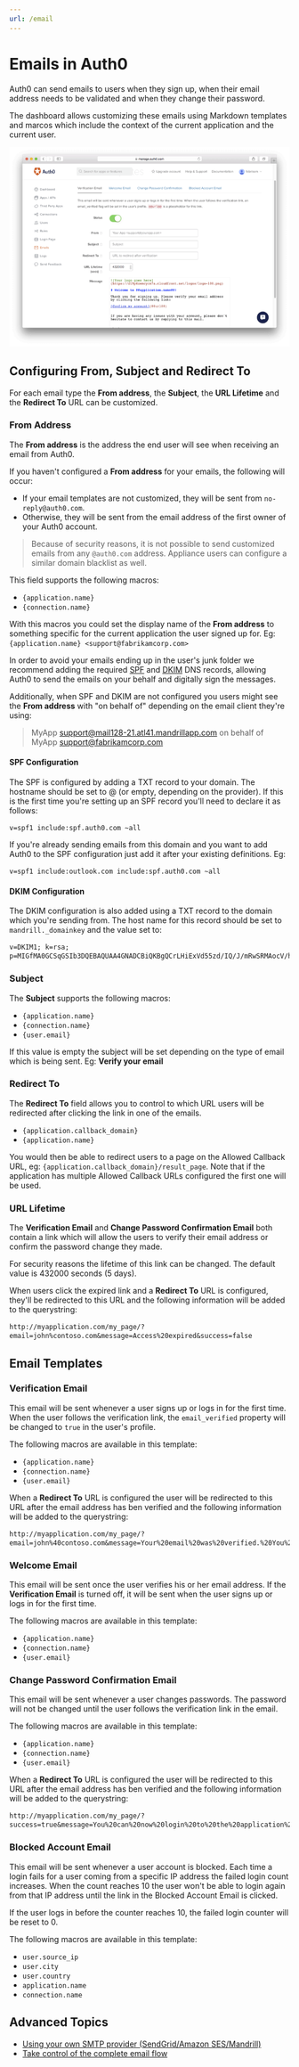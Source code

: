 ```yaml
---
url: /email
---
```


# Emails in Auth0

Auth0 can send emails to users when they sign up, when their email address needs to be validated and when they change their password.

The dashboard allows customizing these emails using Markdown templates and marcos which include the context of the current application and the current user.

![](/media/articles/email/index/emails-fields.png)

## Configuring From, Subject and Redirect To

For each email type the **From address**, the **Subject**, the **URL Lifetime** and the **Redirect To** URL can be customized.

### From Address

The **From address** is the address the end user will see when receiving an email from Auth0.

If you haven't configured a **From address** for your emails, the following will occur:

* If your email templates are not customized, they will be sent from `no-reply@auth0.com`.
* Otherwise, they will be sent from the email address of the first owner of your Auth0 account.

> Because of security reasons, it is not possible to send customized emails from any `@auth0.com` address.
> Appliance users can configure a similar domain blacklist as well.

This field supports the following macros:

- `{application.name}`
- `{connection.name}`

With this macros you could set the display name of the **From address** to something specific for the current application the user signed up for. Eg: `{application.name} <support@fabrikamcorp.com>`

In order to avoid your emails ending up in the user's junk folder we recommend adding the required [SPF](http://en.wikipedia.org/wiki/Sender_Policy_Framework) and [DKIM](http://en.wikipedia.org/wiki/DKIM) DNS records, allowing Auth0 to send the emails on your behalf and digitally sign the messages.

Additionally, when SPF and DKIM are not configured you users might see the **From address** with "on behalf of" depending on the email client they're using:

> MyApp support@mail128-21.atl41.mandrillapp.com on behalf of MyApp support@fabrikamcorp.com

#### SPF Configuration

The SPF is configured by adding a TXT record to your domain. The hostname should be set to @ (or empty, depending on the provider). If this is the first time you're setting up an SPF record you'll need to declare it as follows:

```
v=spf1 include:spf.auth0.com ~all
```

If you're already sending emails from this domain and you want to add Auth0 to the SPF configuration just add it after your existing definitions. Eg:

```
v=spf1 include:outlook.com include:spf.auth0.com ~all
```

#### DKIM Configuration

The DKIM configuration is also added using a TXT record to the domain which you're sending from. The host name for this record should be set to `mandrill._domainkey` and the value set to:

```
v=DKIM1; k=rsa; p=MIGfMA0GCSqGSIb3DQEBAQUAA4GNADCBiQKBgQCrLHiExVd55zd/IQ/J/mRwSRMAocV/hMB3jXwaHH36d9NaVynQFYV8NaWi69c1veUtRzGt7yAioXqLj7Z4TeEUoOLgrKsn8YnckGs9i3B3tVFB+Ch/4mPhXWiNfNdynHWBcPcbJ8kjEQ2U8y78dHZj1YeRXXVvWob2OaKynO8/lQIDAQAB;
```

### Subject

The **Subject** supports the following macros:

- `{application.name}`
- `{connection.name}`
- `{user.email}`

If this value is empty the subject will be set depending on the type of email which is being sent. Eg: **Verify your email**

### Redirect To

The **Redirect To** field allows you to control to which URL users will be redirected after clicking the link in one of the emails.

- `{application.callback_domain}`
- `{application.name}`

You would then be able to redirect users to a page on the Allowed Callback URL, eg: `{application.callback_domain}/result_page`. Note that if the application has multiple Allowed Callback URLs configured the first one will be used.

### URL Lifetime

The **Verification Email** and **Change Password Confirmation Email** both contain a link which will allow the users to verify their email address or confirm the password change they made.

For security reasons the lifetime of this link can be changed. The default value is 432000 seconds (5 days).

When users click the expired link and a **Redirect To** URL is configured, they'll be redirected to this URL and the following information will be added to the querystring:

```
http://myapplication.com/my_page/?email=john%contoso.com&message=Access%20expired&success=false
```

## Email Templates

### Verification Email

This email will be sent whenever a user signs up or logs in for the first time. When the user follows the verification link, the `email_verified` property will be changed to `true` in the user's profile.

The following macros are available in this template:

- `{application.name}`
- `{connection.name}`
- `{user.email}`

When a **Redirect To** URL is configured the user will be redirected to this URL after the email address has ben verified and the following information will be added to the querystring:

```
http://myapplication.com/my_page/?email=john%40contoso.com&message=Your%20email%20was%20verified.%20You%20can%20continue%20using%20the%20application.&success=true
```

### Welcome Email

This email will be sent once the user verifies his or her email address. If the **Verification Email** is turned off, it will be sent when the user signs up or logs in for the first time.

The following macros are available in this template:

- `{application.name}`
- `{connection.name}`
- `{user.email}`

### Change Password Confirmation Email

This email will be sent whenever a user changes passwords. The password will not be changed until the user follows the verification link in the email.

The following macros are available in this template:

- `{application.name}`
- `{connection.name}`
- `{user.email}`

When a **Redirect To** URL is configured the user will be redirected to this URL after the email address has ben verified and the following information will be added to the querystring:

```
http://myapplication.com/my_page/?success=true&message=You%20can%20now%20login%20to%20the%20application%20with%20the%20new%20password.
```

### Blocked Account Email

This email will be sent whenever a user account is blocked. Each time a login fails for a user coming from a specific IP address the failed login count increases. When the count reaches 10 the user won't be able to login again from that IP address until the link in the Blocked Account Email is clicked.

If the user logs in before the counter reaches 10, the failed login counter will be reset to 0.

The following macros are available in this template:

- `user.source_ip`
- `user.city`
- `user.country`
- `application.name`
- `connection.name`

## Advanced Topics

- [Using your own SMTP provider (SendGrid/Amazon SES/Mandrill)](/email/providers)
- [Take control of the complete email flow](/email/custom)
